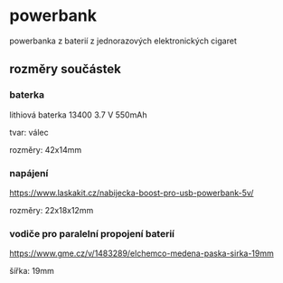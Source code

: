 # powerbank
powerbanka z baterií z jednorazových elektronických cigaret

## rozměry součástek

### baterka
lithiová baterka 13400 3.7 V 550mAh

tvar: válec

rozměry: 42x14mm

### napájení
https://www.laskakit.cz/nabijecka-boost-pro-usb-powerbank-5v/

rozměry: 22x18x12mm

### vodiče pro paralelní propojení baterií
https://www.gme.cz/v/1483289/elchemco-medena-paska-sirka-19mm

šířka: 19mm
